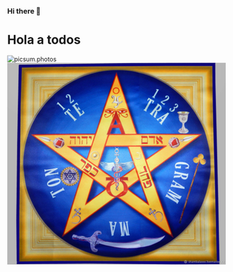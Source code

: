 ### Hi there 👋

<!--
**carlosreynosa15514/carlosreynosa15514** is a ✨ _special_ ✨ repository because its `README.md` (this file) appears on your GitHub profile.

Here are some ideas to get you started:

- 🔭 I’m currently working on ...
- 🌱 I’m currently learning ...
- 👯 I’m looking to collaborate on ...
- 🤔 I’m looking for help with ...
- 💬 Ask me about ...
- 📫 How to reach me: ...
- 😄 Pronouns: ...
- ⚡ Fun fact: ...
-->

<h1> Hola a todos </h1>
<img src="https://picsum.photos/300/300" alt="picsum.photos">
<img src="Pentagrama.jpg" alt="Pentagrama">
